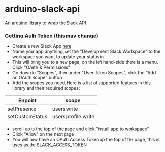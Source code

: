 # arduino-slack-api
An arduino library to wrap the Slack API


### Getting Auth Token (this may change)

- Create a new Slack App [here](https://api.slack.com/apps)
- Name your app anything, set the "Development Slack Workspace" to the workspace you want to update your status in
- This will bring you to a new page, on the left hand-side there is a menu. Click "OAuth & Permissions"
- Go down to "Scopes", then under "User Token Scopes", click the "Add an OAuth Scope" button
- Add the scopes you need. Here is a list of supported features in this library and their required scopes:

| Enpoint        | scope           |
| ------------- |-------------|
| setPresence      | users:write |
| setCustomStatus      | users.profile:write |

- scroll up to the top of the page and click "install app to workspace"
- Click "Allow" on the next page
- You will now have an OAuth Access Token up the top of the page, this is uses as the SLACK_ACCESS_TOKEN
